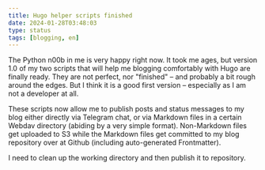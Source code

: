 ```yaml
---
title: Hugo helper scripts finished
date: 2024-01-28T03:48:03
type: status
tags: [blogging, en]
---
```


The Python n00b in me is very happy right now. It took me ages, but version 1.0 of my two scripts that will help me blogging comfortably with Hugo are finally ready. They are not perfect, nor "finished" – and probably a bit rough around the edges. But I think it is a good first version – especially as I am not a developer at all.

These scripts now allow me to publish posts and status messages to my blog either directly via Telegram chat, or via Markdown files in a certain Webdav directory (abiding by a very simple format). Non-Markdown files get uploaded to S3 while the Markdown files get committed to my blog repository over at Github (including auto-generated Frontmatter).

I need to clean up the working directory and then publish it to repository.
